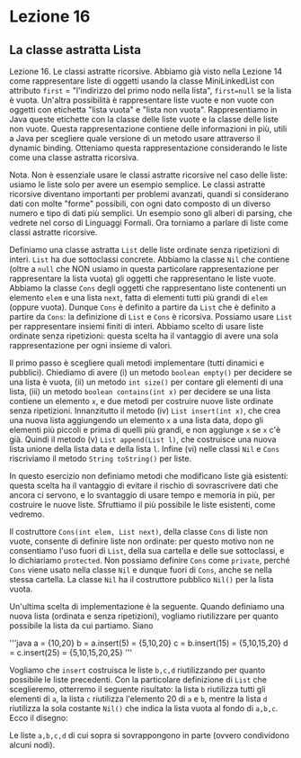 # Lezione 16
## La classe astratta Lista

Lezione 16. Le classi astratte ricorsive. Abbiamo già visto nella Lezione 14 come rappresentare liste di oggetti usando la classe MiniLinkedList con attributo `first` = "l'indirizzo del primo nodo nella lista", `first=null` se la lista è vuota. Un'altra possibilità è rappresentare liste vuote e non vuote con oggetti con etichetta "lista vuota" e "lista non vuota". Rappresentiamo in Java queste etichette con la classe delle liste vuote e la classe delle liste non vuote. Questa rappresentazione contiene delle informazioni in più, utili a Java per scegliere quale versione di un metodo usare attraverso il dynamic binding. Otteniamo questa rappresentazione considerando le liste come una classe astratta ricorsiva.

Nota. Non è essenziale usare le classi astratte ricorsive nel caso delle liste: usiamo le liste solo per avere un esempio semplice. Le classi astratte ricorsive diventano importanti per problemi avanzati, quandi si considerano dati con molte "forme" possibili, con ogni dato composto di un diverso numero e tipo di dati più semplici. Un esempio sono gli alberi di parsing, che vedrete nel corso di Linguaggi Formali. Ora torniamo a parlare di liste come classi astratte ricorsive.

Definiamo una classe astratta `List` delle liste ordinate senza ripetizioni di interi. `List` ha due sottoclassi concrete. Abbiamo la classe `Nil` che contiene (oltre a `null` che NON usiamo in questa particolare rappresentazione per rappresentare la lista vuota) gli oggetti che rappresentano le liste vuote. Abbiamo la classe `Cons` degli oggetti che rappresentano liste contenenti un elemento `elem` e una lista `next`, fatta di elementi tutti più grandi di `elem` (oppure vuota). Dunque `Cons` è definito a partire da `List` che è definito a partire da `Cons`: la definizione di `List` e `Cons` è ricorsiva. Possiamo usare `List` per rappresentare insiemi finiti di interi. Abbiamo scelto di usare liste ordinate senza ripetizioni: questa scelta ha il vantaggio di avere una sola rappresentazione per ogni insieme di valori.

Il primo passo è scegliere quali metodi implementare (tutti dinamici e pubblici). Chiediamo di avere (i) un metodo `boolean empty()` per decidere se una lista è vuota, (ii) un metodo `int size()` per contare gli elementi di una lista, (iii) un metodo `boolean contains(int x)` per decidere se una lista contiene un elemento `x`, e due metodi per costruire nuove liste ordinate senza ripetizioni. Innanzitutto il metodo (iv) `List insert(int x)`, che crea una nuova lista aggiungendo un elemento `x` a una lista data, dopo gli elementi più piccoli e prima di quelli più grandi, e non aggiunge `x` se `x` c'è già. Quindi il metodo (v) `List append(List l)`, che costruisce una nuova lista unione della lista data e della lista `l`. Infine (vi) nelle classi `Nil` e `Cons` riscriviamo il metodo `String toString()` per liste.

In questo esercizio non definiamo metodi che modificano liste già esistenti: questa scelta ha il vantaggio di evitare il rischio di sovrascrivere dati che ancora ci servono, e lo svantaggio di usare tempo e memoria in più, per costruire le nuove liste. Sfruttiamo il più possibile le liste esistenti, come vedremo.

Il costruttore `Cons(int elem, List next)`, della classe `Cons` di liste non vuote, consente di definire liste non ordinate: per questo motivo non ne consentiamo l'uso fuori di `List`, della sua cartella e delle sue sottoclassi, e lo dichiariamo `protected`. Non possiamo definire `Cons` come `private`, perché `Cons` viene usato nella classe `Nil` e dunque fuori di `Cons`, anche se nella stessa cartella. La classe `Nil` ha il costruttore pubblico `Nil()` per la lista vuota.

Un'ultima scelta di implementazione è la seguente. Quando definiamo una nuova lista (ordinata e senza ripetizioni), vogliamo riutilizzare per quanto possibile la lista da cui partiamo. Siano



'''java
a = {10,20}
b = a.insert(5) = {5,10,20}
c = b.insert(15) = {5,10,15,20}
d = c.insert(25) = {5,10,15,20,25}
'''

Vogliamo che `insert` costruisca le liste `b,c,d` riutilizzando per quanto possibile le liste precedenti. Con la particolare definizione di `List` che sceglieremo, otterremo il seguente risultato: la lista `b` riutilizza tutti gli elementi di `a`, la lista `c` riutilizza l'elemento 20 di `a` e `b`, mentre la lista `d` riutilizza la sola costante `Nil()` che indica la lista vuota al fondo di `a,b,c`. Ecco il disegno:

Le liste `a,b,c,d` di cui sopra si sovrappongono in parte (ovvero condividono alcuni nodi).
